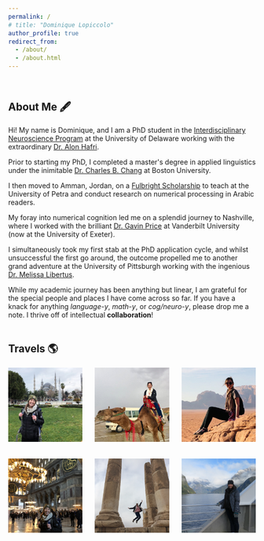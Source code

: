 ```yaml
---
permalink: /
# title: "Dominique Lopiccolo"
author_profile: true
redirect_from: 
  - /about/
  - /about.html
---
```

<br>

## About Me 🖋️
Hi! My name is Dominique, and I am a PhD student in the [Interdisciplinary Neuroscience Program](https://www.udel.edu/academics/colleges/grad/prospective-students/programs/interdisciplinary/interdisciplinary-neuroscience/degree-requirements/) at the University of Delaware working with the extraordinary [Dr. Alon Hafri](https://www.psych.udel.edu/people/alon). 

Prior to starting my PhD, I completed a master's degree in applied linguistics under the inimitable [Dr. Charles B. Chang](https://ling.bu.edu/people/chang/) at Boston University. 

I then moved to Amman, Jordan, on a [Fulbright Scholarship](https://us.fulbrightonline.org/about/fulbright-us-student-program) to teach at the University of Petra and conduct research on numerical processing in Arabic readers. 

My foray into numerical cognition led me on a splendid journey to Nashville, where I worked with the brilliant [Dr. Gavin Price](https://psychology.exeter.ac.uk/people/profile/index.php?web_id=Gavin_Price) at Vanderbilt University (now at the University of Exeter). 

I simultaneously took my first stab at the PhD application cycle, and whilst unsuccessful the first go around, the outcome propelled me to another grand adventure at the University of Pittsburgh working with the ingenious [Dr. Melissa Libertus](https://www.lrdc.pitt.edu/people/researcher-detail.cshtml?id=530).

While my academic journey has been anything but linear, I am grateful for the special people and places I have come across so far. If you have a knack for anything <i>language-y</i>, <i>math-y</i>, or <i>cog/neuro-y</i>, please drop me a note. I thrive off of intellectual <b>collaboration</b>!
<br><br>

## Travels 🌎

<div style="display: flex; justify-content: space-between;">
  <img src="/images/istanbul.jpeg" alt="Istanbul" style="width: 30%;">
  <img src="/images/dead-sea.jpg" alt="Camel Riding" style="width: 30%;">
  <img src="/images/wadi-rum.jpg" alt="Wadi Rum" style="width: 30%;">
</div>
<br><br>
<div style="display: flex; justify-content: space-between;">
  <img src="/images/hagia-sofia.jpg" alt="Hagia Sofia" style="width: 30%;">
  <img src="/images/amman-citadel.jpg" alt="Amman Citadel" style="width: 30%;">
  <img src="/images/milford-sound.jpg" alt="Milford Sound" style="width: 30%;">
</div>
